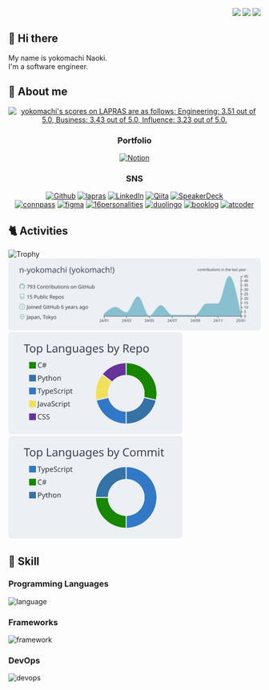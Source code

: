 <p align="right">
  <img src="https://komarev.com/ghpvc/?username=n-yokomachi" />
  <img height="20" src="https://qiita-badge.apiapi.app/s/yokomachi/posts.svg" />
  <img height="20" src="https://qiita-badge.apiapi.app/s/yokomachi/contributions.svg" />
</p>

## 👋 Hi there
My name is yokomachi Naoki.  
I'm a software engineer.  

## 💬 About me

<!--START_SECTION:lapras-card-->
<p align="center"><a href="https://lapras.com/public/yokomachi" target="_blank" rel="noopener noreferrer"><img alt="yokomachi's scores on LAPRAS are as follows: Engineering: 3.51 out of 5.0, Business: 3.43 out of 5.0, Influence: 3.23 out of 5.0." src="https://lapras-card-generator.vercel.app/api/svg?e=3.51&b=3.43&i=3.23&b1=%2391855a&b2=%23d6cabc&i1=%23267360&i2=%231d3937&l=en" width="300" ></a></p>
<!--END_SECTION:lapras-card-->

<div align="center">
  <p>
    <h3>Portfolio</h3>
  </p>
  <a href="https://river-eclipse-6a3.notion.site/yokomachi-16b28dc8db598030b820c22073444bcd" target="_blank">
    <img height="30" alt="Notion" src="https://img.shields.io/badge/yokomachiのポートフォリオ-000000.svg?style=flat&logo=notion&logoColor=000000&logoSize=auto&color=FFFFFF" />
  </a>
</div>

<div align="center">
  <p>
    <h3>SNS</h3>
  </p>
</div>

<div align="center">
<a href="https://github.com/n-yokomachi" target="_blank"><img alt="Github" src="https://img.shields.io/badge/GitHub-%2312100E.svg?&style=for-the-badge&logo=Github&logoColor=white" /></a>
<a href="https://lapras.com/public/yokomachi" target="_blank"><img alt="lapras" src="https://img.shields.io/badge/lapras-1386ed.svg?&style=for-the-badge&logo=lapras&logoColor=black" /></a>
<!--<a href="https://twitter.com/_cityside" target="_blank"><img alt="X(Twitter)" src="https://img.shields.io/badge/Twitter-%23000000.svg?&style=for-the-badge&logo=X&logoColor=white" /></a> -->
<a href="https://www.linkedin.com/in/yokomachi/" target="_blank"><img alt="LinkedIn" src="https://img.shields.io/badge/linkedin-0a66c2.svg?&style=for-the-badge&logo=linkedin&logoColor=white" /></a>
<a href="https://qiita.com/yokomachi" target="_blank"><img alt="Qiita" src="https://img.shields.io/badge/qiita-55C500.svg?&style=for-the-badge&logo=qiita&logoColor=white" /></a>
<a href="https://speakerdeck.com/yokomachi" target="_blank"><img alt="SpeakerDeck" src="https://img.shields.io/badge/SpeakerDeck-006159.svg?&style=for-the-badge&logo=speakerdeck&logoColor=white" /></a>
</div> 
<div align="center">
<a href="https://connpass.com/user/duplicate1984/" target="_blank"><img alt="connpass" src="https://img.shields.io/badge/connpass-d52e02.svg?&style=for-the-badge&logo=connpass&logoColor=white" /></a>
<a href="https://www.figma.com/@yokomachi" target="_blank"><img alt="figma" src="https://img.shields.io/badge/figma-ff7262.svg?&style=for-the-badge&logo=figma&logoColor=black" /></a>
<a href="https://www.16personalities.com/ja/%E3%83%97%E3%83%AD%E3%83%95%E3%82%A3%E3%83%BC%E3%83%AB/ffd619bb32c18" target="_blank"><img alt="16personalities" src="https://img.shields.io/badge/16personalities-88619a.svg?&style=for-the-badge&logo=16personalities&logoColor=white" /></a>
<a href="https://www.duolingo.com/profile/yokomachi1" target="_blank"><img alt="duolingo" src="https://img.shields.io/badge/duolingo-58cc02.svg?&style=for-the-badge&logo=duolingo&logoColor=white" /></a>
<!-- <a href="https://note.com/_cityside" target="_blank"><img alt="note" src="https://img.shields.io/badge/note-FFFFFF.svg?&style=for-the-badge&logo=note&logoColor=black" /></a> -->
<a href="https://booklog.jp/users/yokomachi1" target="_blank"><img alt="booklog" src="https://img.shields.io/badge/ブクログ-4ea6cc.svg?&style=for-the-badge&logo=booklog&logoColor=white" /></a>
<a href="https://atcoder.jp/users/yokomachi" target="_blank"><img alt="atcoder" src="https://img.shields.io/badge/atcoder-FFFFFF.svg?&style=for-the-badge&logo=atcoder&logoColor=black" /></a>
</div>  



## 🐈 Activities

<p align="left"> 
  <!--trophy-->
  <img alt="Trophy" src="https://github-profile-trophy.vercel.app/?username=n-yokomachi&rank=?,-?&no-frame=true" />
  <!--profile summary card-->
  <img alt="details" width="700px" src="https://raw.githubusercontent.com/n-yokomachi/n-yokomachi/main/profile-summary-card-output/nord_bright/0-profile-details.svg" />
  <img alt="repos-per-language" width="348px" src="https://raw.githubusercontent.com/n-yokomachi/n-yokomachi/main/profile-summary-card-output/nord_bright/1-repos-per-language.svg" />
  <img alt="most-commit-language" width="348px" src="https://raw.githubusercontent.com/n-yokomachi/n-yokomachi/main/profile-summary-card-output/nord_bright/2-most-commit-language.svg" />
</p>


## 🌱 Skill
### Programming Languages
<img alt="language" src="https://skillicons.dev/icons?theme=dark&perline=10&i=html,css,js,ts,python,cs,php,graphql" />

### Frameworks
<img alt="framework" src="https://skillicons.dev/icons?theme=dark&perline=10&i=nodejs,react,next,remix,laravel,dotnet,django,vite,tailwind," />

### DevOps
<img alt="devops" src="https://skillicons.dev/icons?theme=dark&perline=10&i=aws,linux,windows,apple,postman,sentry,figma,docker,mysql,dynamodb,git,github,githubactions,gitlab,vscode" />


<!--
**n-yokomachi/n-yokomachi** is a ✨ _special_ ✨ repository because its `README.md` (this file) appears on your GitHub profile.

Here are some ideas to get you started:

- 🔭 I’m currently working on ...
- 🌱 I’m currently learning ...
- 👯 I’m looking to collaborate on ...
- 🤔 I’m looking for help with ...
- 💬 Ask me about ...
- 📫 How to reach me: ...
- 😄 Pronouns: ...
- ⚡ Fun fact: ...
-->
